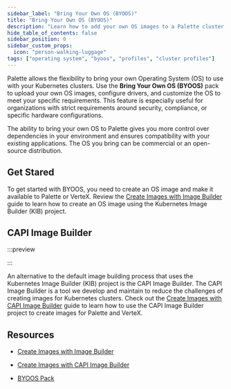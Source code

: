 ```yaml
---
sidebar_label: "Bring Your Own OS (BYOOS)"
title: "Bring Your Own OS (BYOOS)"
description: "Learn how to add your own OS images to a Palette cluster profile."
hide_table_of_contents: false
sidebar_position: 0
sidebar_custom_props:
  icon: "person-walking-luggage"
tags: ["operating system", "byoos", "profiles", "cluster profiles"]
---
```


Palette allows the flexibility to bring your own Operating System (OS) to use with your Kubernetes clusters. Use the
**Bring Your Own OS (BYOOS)** pack to upload your own OS images, configure drivers, and customize the OS to meet your
specific requirements. This feature is especially useful for organizations with strict requirements around security,
compliance, or specific hardware configurations.

The ability to bring your own OS to Palette gives you more control over dependencies in your environment and ensures
compatibility with your existing applications. The OS you bring can be commercial or an open-source distribution.

## Get Stared

To get started with BYOOS, you need to create an OS image and make it available to Palette or VerteX. Review the
[Create Images with Image Builder](../byoos/image-builder.md) guide to learn how to create an OS image using the
Kubernetes Image Builder (KIB) project.

## CAPI Image Builder

:::preview

:::

An alternative to the default image building process that uses the Kubernetes Image Builder (KIB) project is the CAPI
Image Builder. The CAPI Image Builder is a tool we develop and maintain to reduce the challenges of creating images for
Kubernetes clusters. Check out the [Create Images with CAPI Image Builder](./capi-image-builder/capi-image-builder.md)
guide to learn how to use the CAPI Image Builder project to create images for Palette and VerteX.

## Resources

- [Create Images with Image Builder](../byoos/image-builder.md)

- [Create Images with CAPI Image Builder](capi-image-builder/capi-image-builder.md)

- [BYOOS Pack](../integrations/byoos.md)

<br />
